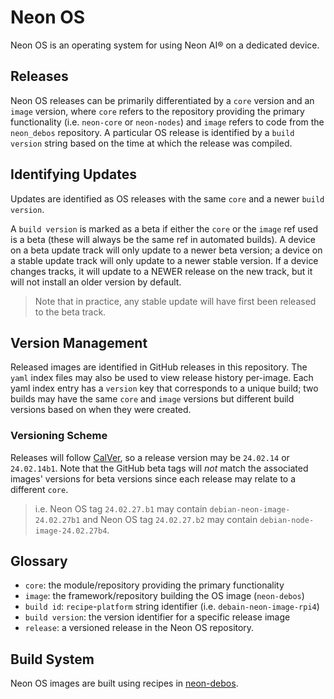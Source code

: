 # Neon OS
Neon OS is an operating system for using Neon AI® on a dedicated device. 

## Releases
Neon OS releases can be primarily differentiated by a `core` version and
an `image` version, where `core` refers to the repository providing the primary
functionality (i.e. `neon-core` or `neon-nodes`) and `image` refers to code from
the `neon_debos` repository. A particular OS release is identified by a
`build version` string based on the time at which the release was compiled.

## Identifying Updates
Updates are identified as OS releases with the same `core` and a newer 
`build version`.

A `build version` is marked as a beta if either the `core` or the `image` ref
used is a beta (these will always be the same ref in automated builds). 
A device on a beta update track will only update to a newer
beta version; a device on a stable update track will only update to a newer
stable version. If a device changes tracks, it will update to a NEWER release on
the new track, but it will not install an older version by default.
> Note that in practice, any stable update will have first been released to the
> beta track.

## Version Management
Released images are identified in GitHub releases in this repository. The `yaml`
index files may also be used to view release history per-image. Each yaml index
entry has a `version` key that corresponds to a unique build; two builds may have
the same `core` and `image` versions but different build versions based on when
they were created.

### Versioning Scheme
Releases will follow [CalVer](https://calver.org/), so a release version may be
`24.02.14` or `24.02.14b1`. Note that the GitHub beta tags will *not* match the 
associated images' versions for beta versions since each release may relate to a
different `core`.
> i.e. Neon OS tag `24.02.27.b1` may contain `debian-neon-image-24.02.27b1` 
> and Neon OS tag `24.02.27.b2` may contain `debian-node-image-24.02.27b4`.

## Glossary
- `core`: the module/repository providing the primary functionality
- `image`: the framework/repository building the OS image (`neon-debos`)
- `build id`: `recipe`-`platform` string identifier (i.e. `debain-neon-image-rpi4`)
- `build version`: the version identifier for a specific release image
- `release`: a versioned release in the Neon OS repository.

## Build System
Neon OS images are built using recipes in [neon-debos](https://github.com/NeonGeckoCom/neon_debos).